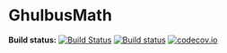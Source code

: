 GhulbusMath
===========

**Build status:** [![Build Status](https://travis-ci.com/ComicSansMS/GhulbusMath.svg?branch=master)](https://travis-ci.com/ComicSansMS/GhulbusMath)
[![Build status](https://ci.appveyor.com/api/projects/status/github/ComicSansMS/GhulbusMath?svg=true)](https://ci.appveyor.com/project/ComicSansMS/GhulbusMath)
[![codecov.io](https://codecov.io/github/ComicSansMS/GhulbusMath/coverage.svg?branch=master)](https://codecov.io/github/ComicSansMS/GhulbusMath?branch=master)